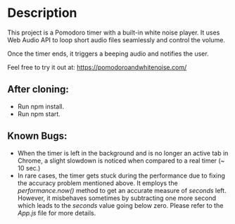 # Description

This project is a Pomodoro timer with a built-in white noise player. It uses Web Audio API to loop short audio files seamlessly and control the volume.

Once the timer ends, it triggers a beeping audio and notifies the user.

Feel free to try it out at: https://pomodoroandwhitenoise.com/

## After cloning:

- Run npm install.
- Run npm start.

## Known Bugs:

- When the timer is left in the background and is no longer an active tab in Chrome, a slight slowdown is noticed when compared to a real timer (~ 10 sec.)
- In rare cases, the timer gets stuck during the performance due to fixing the accuracy problem mentioned above. It employs the _performance.now()_ method to get an accurate measure of _seconds_ left. However, it misbehaves sometimes by subtracting one more second which leads to the _seconds_ value going below zero. Please refer to the _App.js_ file for more details.
